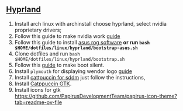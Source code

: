 ## [Hyprland](https://hyprland.org/)

1. Install arch linux with archinstall choose hyprland, select nvidia proprietary drivers;
2. Follow this guide to make nvidia work [guide](https://wiki.hyprland.org/Nvidia/#how-to-get-hyprland-to-possibly-work-on-nvidia)
3. Follow this guide to install [asus rog software](https://wiki.hyprland.org/Asus_ROG/#asus-rog) **or run `bash $HOME/dotfiles/linux/hyprland/bootstrap-asus.sh`**
4. Clone dotfiles and run `bash $HOME/dotfiles/linux/hyprland/bootstrap.sh`
5. Follow this [guide](https://wiki.archlinux.org/title/silent_boot) to make boot silent.
6. Install `plymouth` for displaying wendor logo [guide](https://wiki.archlinux.org/title/plymouth)
7. Install [cattpuccin for sddm](https://github.com/catppuccin/sddm) just follow the instructions,
8. Install [Catppuccin GTK](https://github.com/catppuccin/gtk).
9. Install icons for gtk https://github.com/PapirusDevelopmentTeam/papirus-icon-theme?tab=readme-ov-file
